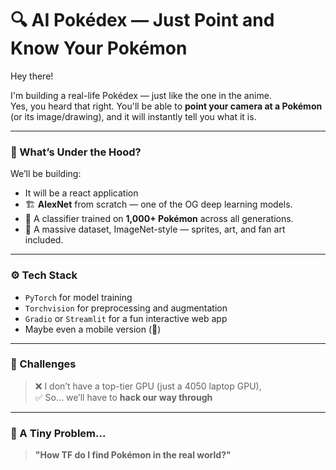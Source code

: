 # 🔍 AI Pokédex — Just Point and Know Your Pokémon

Hey there!

I'm building a real-life Pokédex — just like the one in the anime.  
Yes, you heard that right. You'll be able to **point your camera at a Pokémon** (or its image/drawing), and it will instantly tell you what it is.

---

### 🧠 What’s Under the Hood?

We’ll be building:

- It will be a react application
- 🏗️ **AlexNet** from scratch — one of the OG deep learning models.
- 🐉 A classifier trained on **1,000+ Pokémon** across all generations.
- 💾 A massive dataset, ImageNet-style — sprites, art, and fan art included.

---

### ⚙️ Tech Stack

- `PyTorch` for model training
- `Torchvision` for preprocessing and augmentation
- `Gradio` or `Streamlit` for a fun interactive web app
- Maybe even a mobile version (👀)

---

### 🚧 Challenges

> ❌ I don’t have a top-tier GPU (just a 4050 laptop GPU),  
> ✅ So... we’ll have to **hack our way through**

---

### 🤯 A Tiny Problem...

> **"How TF do I find Pokémon in the real world?"**

